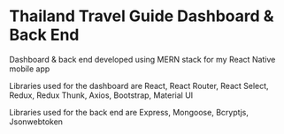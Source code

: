 # Thailand Travel Guide Dashboard & Back End

Dashboard & back end developed using MERN stack for my React Native mobile app

Libraries used for the dashboard are React, React Router, React Select, Redux, Redux Thunk, Axios, Bootstrap, Material UI

Libraries used for the back end are Express, Mongoose, Bcryptjs, Jsonwebtoken
